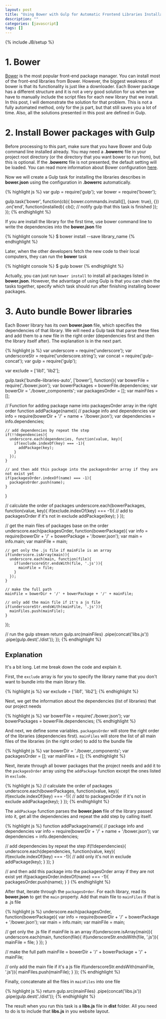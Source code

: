 ```yaml
---
layout: post
title: "Using Bower with Gulp for Automatic Frontend Libraries Installation"
description: ""
categories: [javascript]
tags: []
---
```

{% include JB/setup %}

# 1. Bower

[Bower](http://bower.io/) is the most popular front-end package manager. You can
install most of the front-end libraries from Bower. However, the biggest
weakness of bower is that its functionality is just like a downloader. Each
Bower package has a different structure and it is not a very good solution for
us when we have to manually include the script files for each new library that
we install. In this post, I will demonstrate the solution for that problem. This
is not a fully automated method, only for the js part, but that still saves you
a lot of time. Also, all the solutions presented in this post are defined in Gulp.

# 2. Install Bower packages with Gulp

Before processing to this part, make sure that you have Bower and Gulp command
line installed already. You may need a **.bowerrc** file in your project root
directory (or the directory that you want bower to run from), but this is
optional. If the **.bowerrc** file is not presented, the default setting will be
loaded. You can read more information about Bower configuration
[here](http://bower.io/docs/config/).

Now we will create a Gulp task for installing the libraries describes in
**bower.json** using the configuration in **.bowerrc** automatically.

{% highlight js %}
var gulp = require('gulp');
var bower = require('bower');

gulp.task('bower', function(cb){
  bower.commands.install([], {save: true}, {})
    .on('end', function(installed){
      cb(); // notify gulp that this task is finished
    });
});
{% endhighlight %}

<!-- more -->

If you are install the library for the first time, use bower command line to
write the dependencies into the **bower.json** file

{% highlight console %}
$ bower install --save library_name
{% endhighlight %}

Later, when the other developers fetch the new code to their local computers,
they can run the **bower** task

{% highlight console %}
$ gulp bower
{% endhighlight %}

Actually, you can just run `bower install` to install all packages listed in
**bower.json**. However, the advantage of using Gulp is that you can chain the
tasks together, specify which task should run after finishing installing bower
packages.

# 3. Auto bundle Bower libraries

Each Bower library has its own **bower.json** file, which specifies the
dependencies of that library. We will need a Gulp task that parse these files
and add them to a new file in the right order (dependencies first and then the
library itself after). The explanation is in the next part.

{% highlight js %}
var underscore = require('underscore');
var underscoreStr = require('underscore.string');
var concat = require('gulp-concat');
var gulp = require('gulp');

var exclude = ['lib1', 'lib2'];

gulp.task('bundle-libraries-auto', ['bower'], function(){
  var bowerFile = require('./bower.json');
  var bowerPackages = bowerFile.dependencies;
  var bowerDir = './bower_components';
  var packagesOrder = [];
  var mainFiles = [];

  // Function for adding package name into packagesOrder array in the right order
  function addPackage(name){
    // package info and dependencies
    var info = require(bowerDir + '/' + name + '/bower.json');
    var dependencies = info.dependencies;
    
    // add dependencies by repeat the step
    if(!!dependencies){
      underscore.each(dependencies, function(value, key){
        if(exclude.indexOf(key) === -1){
          addPackage(key);
        }
      });
    }
    
    // and then add this package into the packagesOrder array if they are not exist yet
    if(packagesOrder.indexOf(name) === -1){
      packagesOrder.push(name);
    }
  }

  // calculate the order of packages
  underscore.each(bowerPackages, function(value, key){
    if(exclude.indexOf(key) === -1){ // add to packagesOrder if it's not in exclude
      addPackage(key);
    }
  });

  // get the main files of packages base on the order
  underscore.each(packagesOrder, function(bowerPackage){
    var info = require(bowerDir + '/' + bowerPackage + '/bower.json');
    var main = info.main;
    var mainFile = main;

    // get only the .js file if mainFile is an array
    if(underscore.isArray(main)){
      underscore.each(main, function(file){
        if(underscoreStr.endsWith(file, '.js')){
          mainFile = file;
        }
      });
    }

    // make the full path
    mainFile = bowerDir + '/' + bowerPackage + '/' + mainFile;

    // only add the main file if it's a js file
    if(underscoreStr.endsWith(mainFile, '.js')){
      mainFiles.push(mainFile);
    }
  });

  // run the gulp stream
  return gulp.src(mainFiles)
    .pipe(concat('libs.js'))
    .pipe(gulp.dest('./dist'));
});
{% endhighlight %}

## Explanation

It's a bit long. Let me break down the code and explain it.

First, the `exclude` array is for you to specify the library name that you don't
want to bundle into the main library file.

{% highlight js %}
var exclude = ['lib1', 'lib2'];
{% endhighlight %}

Next, we get the information about the dependencies (list of libraries) that our
project needs

{% highlight js %}
var bowerFile = require('./bower.json');
var bowerPackages = bowerFile.dependencies;
{% endhighlight %}

And next, we define some variables. `packagesOrder` will store the right order
of the libraries (dependencies first). `mainFiles` will store the list of all
main files of the libraries (in the right order) to add to the bundle file

{% highlight js %}
var bowerDir = './bower_components';
var packagesOrder = [];
var mainFiles = [];
{% endhighlight %}

Next, iterate through all bower packages that the project needs and add it to
the `packagesOrder` array using the `addPackage` function except the ones listed
in  `exclude`.

{% highlight js %}
// calculate the order of packages
underscore.each(bowerPackages, function(value, key){
  if(exclude.indexOf(key) === -1){ // add to packagesOrder if it's not in exclude
    addPackage(key);
  }
});
{% endhighlight %}

The `addPackage` function parses the **bower.json** file of the library passed
into it, get all the dependencies and repeat the add step by calling itself.

{% highlight js %}
function addPackage(name){
  // package info and dependencies
  var info = require(bowerDir + '/' + name + '/bower.json');
  var dependencies = info.dependencies;
  
  // add dependencies by repeat the step
  if(!!dependencies){
    underscore.each(dependencies, function(value, key){
      if(exclude.indexOf(key) === -1){ // add only it's not in exclude
        addPackage(key);
      }
    });
  }
  
  // and then add this package into the packagesOrder array if they are not exist yet
  if(packagesOrder.indexOf(name) === -1){
    packagesOrder.push(name);
  }
}
{% endhighlight %}

After that, iterate through the `packagesOrder`. For each library, read its
**bower.json** to get the `main` property. Add that main file to `mainFiles` if
that is a .js file

{% highlight js %}
underscore.each(packagesOrder, function(bowerPackage){
  var info = require(bowerDir + '/' + bowerPackage + '/bower.json');
  var main = info.main;
  var mainFile = main;

  // get only the .js file if mainFile is an array
  if(underscore.isArray(main)){
    underscore.each(main, function(file){
      if(underscoreStr.endsWith(file, '.js')){
        mainFile = file;
      }
    });
  }

  // make the full path
  mainFile = bowerDir + '/' + bowerPackage + '/' + mainFile;

  // only add the main file if it's a js file
  if(underscoreStr.endsWith(mainFile, '.js')){
    mainFiles.push(mainFile);
  }
});
{% endhighlight %}

Finally, concatenate all the files in `mainFiles` into one file

{% highlight js %}
return gulp.src(mainFiles)
  .pipe(concat('libs.js'))
  .pipe(gulp.dest('./dist'));
{% endhighlight %}

The result when you run this task is a **libs.js** file in **dist** folder. All
you need to do is to include that **libs.js** in you website layout.
